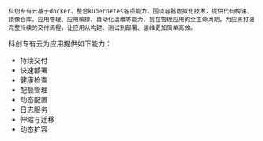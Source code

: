 

    科创专有云基于docker，整合kubernetes各项能力，围绕容器虚拟化技术，提供代码构建、镜像仓库、应用管理、应用编排、自动化运维等能力，旨在管理应用的全生命周期，为应用打造完整持续的交付流程，让应用从构建、测试到部署、运维更加简单高效。

   科创专有云为应用提供如下能力：

* 持续交付
* 快速部署
* 健康检查
* 配额管理
* 动态配置
* 日志服务
* 伸缩与迁移
* 动态扩容




